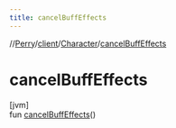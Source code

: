 ```yaml
---
title: cancelBuffEffects
---
```

//[Perry](../../../index.html)/[client](../index.html)/[Character](index.html)/[cancelBuffEffects](cancel-buff-effects.html)



# cancelBuffEffects



[jvm]\
fun [cancelBuffEffects](cancel-buff-effects.html)()




